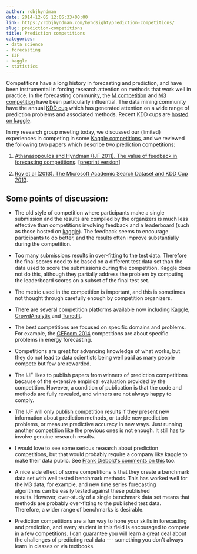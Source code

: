 ```yaml
---
author: robjhyndman
date: 2014-12-05 12:05:33+00:00
link: https://robjhyndman.com/hyndsight/prediction-competitions/
slug: prediction-competitions
title: Prediction competitions
categories:
- data science
- forecasting
- IJF
- kaggle
- statistics
---
```


Competitions have a long history in forecasting and prediction, and have been instrumental in forcing research attention on methods that work well in practice. In the forecasting community, the [M competition](http://forecasters.org/resources/time-series-data/m-competition/) and [M3 competition](http://forecasters.org/resources/time-series-data/m3-competition/) have been particularly influential. The data mining community have the annual [KDD cup](http://kdd.org/kdd-cup) which has generated attention on a wide range of prediction problems and associated methods. Recent KDD cups are [hosted on kaggle](https://www.kaggle.com/c/kdd-cup-2014-predicting-excitement-at-donors-choose).

In my research group meeting today, we discussed our (limited) experiences in competing in some [Kaggle competitions](https://www.kaggle.com/competitions), and we reviewed the following two papers which describe two prediction competitions:

  1. [Athanasopoulos and Hyndman (IJF 2011). The value of feedback in forecasting competitions](http://dx.doi.org/10.1016/j.ijforecast.2011.03.002). [[preprint version](/papers/kaggle.pdf)]

  2. [Roy et al (2013). The Microsoft Academic Search Dataset and KDD Cup 2013](https://www.microsoft.com/en-us/research/publication/the-microsoft-academic-search-dataset-and-kdd-cup-2013-workshop-for-kdd-cup-2013/).

## Some points of discussion:

  * The old style of competition where participants make a single submission and the results are compiled by the organizers is much less effective than competitions involving feedback and a leaderboard (such as those hosted on [kaggle](http://www.kaggle.com)). The feedback seems to encourage participants to do better, and the results often improve substantially during the competition.

  * Too many submissions results in over-fitting to the test data. Therefore the final scores need to be based on a different test data set than the data used to score the submissions during the competition. Kaggle does not do this, although they partially address the problem by computing the leaderboard scores on a subset of the final test set.

  * The metric used in the competition is important, and this is sometimes not thought through carefully enough by competition organizers.

  * There are several competition platforms available now including [Kaggle](http://kaggle.com), [CrowdAnalytix](http://crowdanalytix.com) and [Tunedit](http://tunedit.org/).

  * The best competitions are focused on specific domains and problems. For example, the [GEFcom 2014](http://www.gefcom.org) competitions are about specific problems in energy forecasting.

  * Competitions are great for advancing knowledge of what works, but they do not lead to data scientists being well paid as many people compete but few are rewarded.


  * The IJF likes to publish papers from winners of prediction competitions because of the extensive empirical evaluation provided by the competition. However, a condition of publication is that the code and methods are fully revealed, and winners are not always happy to comply.

  * The IJF will only publish competition results if they present new information about prediction methods, or tackle new prediction problems, or measure predictive accuracy in new ways. Just running another competition like the previous ones is not enough. It still has to involve genuine research results.

  * I would love to see some serious research about prediction competitions, but that would probably require a company like kaggle to make their data public. See [Frank Diebold's comments on this](http://fxdiebold.blogspot.com.au/2014/04/on-kaggle-forecasting-competitions-part_28.html) too.

  * A nice side effect of some competitions is that they create a benchmark data set with well tested benchmark methods. This has worked well for the M3 data, for example, and new time series forecasting algorithms can be easily tested against these published results. However, over-study of a single benchmark data set means that methods are probably over-fitting to the published test data. Therefore, a wider range of benchmarks is desirable.

  * Prediction competitions are a fun way to hone your skills in forecasting and prediction, and every student in this field is encouraged to compete in a few competitions. I can guarantee you will learn a great deal about the challenges of predicting real data --- something you don't always learn in classes or via textbooks.


